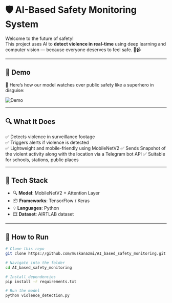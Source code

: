 # 🛡️ AI-Based Safety Monitoring System

Welcome to the future of safety!  
This project uses AI to **detect violence in real-time** using deep learning and computer vision — because everyone deserves to feel safe. 🧠📹

---

## 🚨 Demo

🎥 Here’s how our model watches over public safety like a superhero in disguise:

![Demo](demo/demo.gif)

---

## 🔍 What It Does

✅ Detects violence in surveillance footage  
✅ Triggers alerts if violence is detected  
✅ Lightweight and mobile-friendly using MobileNetV2 
✅ Sends Snapshot of the violent activity along with the  location via a Telegram bot API
✅ Suitable for schools, stations, public places  

---

## 🧠 Tech Stack

- 🔍 **Model**: MobileNetV2 + Attention Layer  
- 📦 **Frameworks**: TensorFlow / Keras  
- 💡 **Languages**: Python  
- 🎞️ **Dataset**: AIRTLAB dataset

---

## 🚀 How to Run

```bash
# Clone this repo
git clone https://github.com/muskanazmi/AI_based_safety_monitoring.git

# Navigate into the folder
cd AI_based_safety_monitoring

# Install dependencies
pip install -r requirements.txt

# Run the model
python violence_detection.py
```


